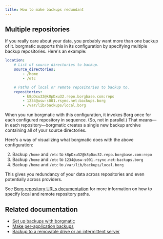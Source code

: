```yaml
---
title: How to make backups redundant
---
```

## Multiple repositories

If you really care about your data, you probably want more than one backup of
it. borgmatic supports this in its configuration by specifying multiple backup
repositories. Here's an example:

```yaml
location:
    # List of source directories to backup.
    source_directories:
        - /home
        - /etc

    # Paths of local or remote repositories to backup to.
    repositories:
        - k8pDxu32@k8pDxu32.repo.borgbase.com:repo
        - 1234@usw-s001.rsync.net:backups.borg
        - /var/lib/backups/local.borg
```

When you run borgmatic with this configuration, it invokes Borg once for each
configured repository in sequence. (So, not in parallel.) That means—in each
repository—borgmatic creates a single new backup archive containing all of
your source directories.

Here's a way of visualizing what borgmatic does with the above configuration:

2. Backup `/home` and `/etc` to `k8pDxu32@k8pDxu32.repo.borgbase.com:repo`
1. Backup `/home` and `/etc` to `1234@usw-s001.rsync.net:backups.borg`
3. Backup `/home` and `/etc` to `/var/lib/backups/local.borg`

This gives you redundancy of your data across repositories and even
potentially across providers.

See [Borg repository URLs
documentation](https://borgbackup.readthedocs.io/en/stable/usage/general.html#repository-urls)
for more information on how to specify local and remote repository paths.


## Related documentation

 * [Set up backups with borgmatic](https://torsion.org/borgmatic/docs/how-to/set-up-backups/)
 * [Make per-application backups](https://torsion.org/borgmatic/docs/how-to/make-per-application-backups/)
 * [Backup to a removable drive or an intermittent server](https://torsion.org/borgmatic/docs/how-to/backup-to-a-removable-drive-or-an-intermittent-server/)
